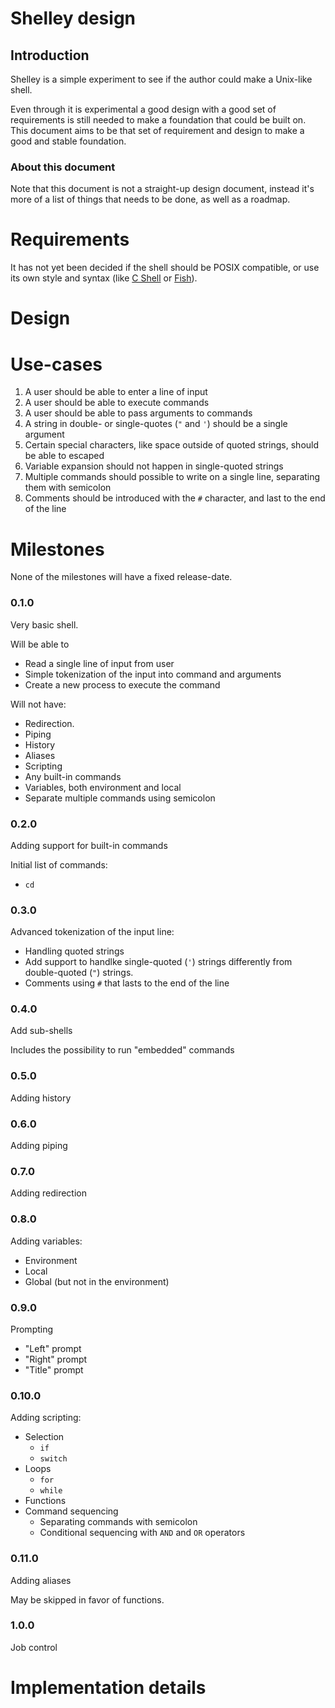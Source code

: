 # Shelley design

## Introduction

Shelley is a simple experiment to see if the author could make a Unix-like
shell.

Even through it is experimental a good design with a good set of requirements
is still needed to make a foundation that could be built on. This document
aims to be that set of requirement and design to make a good and stable
foundation.

### About this document

Note that this document is not a straight-up design document, instead it's
more of a list of things that needs to be done, as well as a roadmap.

# Requirements

It has not yet been decided if the shell should be POSIX compatible, or use
its own style and syntax (like [C Shell](https://en.wikipedia.org/wiki/C_shell)
or [Fish](https://fishshell.com)).

# Design

# Use-cases

1. A user should be able to enter a line of input
2. A user should be able to execute commands
3. A user should be able to pass arguments to commands
4. A string in double- or single-quotes (`"` and `'`) should be a single
   argument
5. Certain special characters, like space outside of quoted strings, should
   be able to escaped
6. Variable expansion should not happen in single-quoted strings
7. Multiple commands should possible to write on a single line, separating
   them with semicolon
8. Comments should be introduced with the `#` character, and last to the
   end of the line

# Milestones

None of the milestones will have a fixed release-date.

### 0.1.0

Very basic shell.

Will be able to

* Read a single line of input from user
* Simple tokenization of the input into command and arguments
* Create a new process to execute the command

Will not have:

* Redirection.
* Piping
* History
* Aliases
* Scripting
* Any built-in commands
* Variables, both environment and local
* Separate multiple commands using semicolon

### 0.2.0

Adding support for built-in commands

Initial list of commands:

* `cd`

### 0.3.0

Advanced tokenization of the input line:

* Handling quoted strings
* Add support to handlke single-quoted (`'`) strings differently from
  double-quoted (`"`) strings.
* Comments using `#` that lasts to the end of the line

### 0.4.0

Add sub-shells

Includes the possibility to run "embedded" commands

### 0.5.0

Adding history

### 0.6.0

Adding piping

### 0.7.0

Adding redirection

### 0.8.0

Adding variables:

* Environment
* Local
* Global (but not in the environment)

### 0.9.0

Prompting

* "Left" prompt
* "Right" prompt
* "Title" prompt

### 0.10.0

Adding scripting:

* Selection
  - `if`
  - `switch`
* Loops
  - `for`
  - `while`
* Functions
* Command sequencing
  - Separating commands with semicolon
  - Conditional sequencing with `AND` and `OR` operators

### 0.11.0

Adding aliases

May be skipped in favor of functions.

### 1.0.0

Job control

# Implementation details
